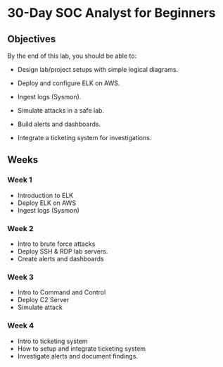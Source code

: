 # 30-Day SOC Analyst for Beginners

## Objectives
By the end of this lab, you should be able to:

- Design lab/project setups with simple logical diagrams.

- Deploy and configure ELK on AWS.

- Ingest logs (Sysmon).

- Simulate attacks in a safe lab.

- Build alerts and dashboards.

- Integrate a ticketing system for investigations.

## Weeks
### Week 1
- Introduction to ELK
- Deploy ELK on AWS
- Ingest logs (Sysmon)

### Week 2
- Intro to brute force attacks
- Deploy SSH & RDP lab servers.
- Create alerts and dashboards

### Week 3
- Intro to Command and Control
- Deploy C2 Server
- Simulate attack

### Week 4
- Intro to ticketing system
- How to setup and integrate ticketing system
- Investigate alerts and document findings.
